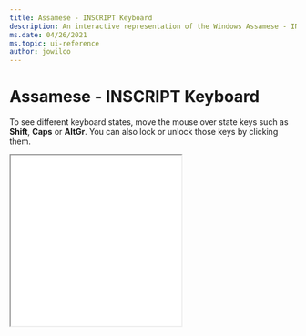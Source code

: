 ```yaml
---
title: Assamese - INSCRIPT Keyboard
description: An interactive representation of the Windows Assamese - INSCRIPT keyboard. To see different keyboard states, click or move the mouse over the state keys.
ms.date: 04/26/2021
ms.topic: ui-reference
author: jowilco
---
```


# Assamese - INSCRIPT Keyboard

To see different keyboard states, move the mouse over state keys such as **Shift**, **Caps** or **AltGr**. You can also lock or unlock those keys by clicking them.

<iframe src="kbdinasa.html" height="300"></iframe>

